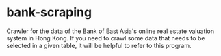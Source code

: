 # bank-scraping
Crawler for the data of the Bank of East Asia's online real estate valuation system in Hong Kong. If you need to crawl some data that needs to be selected in a given table, it will be helpful to refer to this program.
